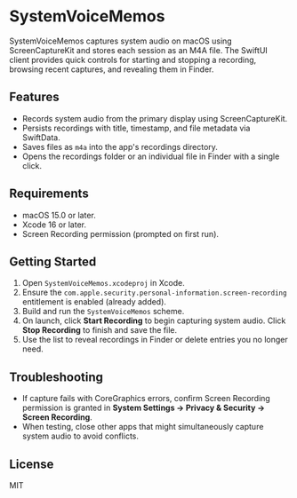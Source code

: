 # SystemVoiceMemos

SystemVoiceMemos captures system audio on macOS using ScreenCaptureKit and stores each session as an M4A file. The SwiftUI client provides quick controls for starting and stopping a recording, browsing recent captures, and revealing them in Finder.

## Features
- Records system audio from the primary display using ScreenCaptureKit.
- Persists recordings with title, timestamp, and file metadata via SwiftData.
- Saves files as `m4a` into the app's recordings directory.
- Opens the recordings folder or an individual file in Finder with a single click.

## Requirements
- macOS 15.0 or later.
- Xcode 16 or later.
- Screen Recording permission (prompted on first run).

## Getting Started
1. Open `SystemVoiceMemos.xcodeproj` in Xcode.
2. Ensure the `com.apple.security.personal-information.screen-recording` entitlement is enabled (already added).
3. Build and run the `SystemVoiceMemos` scheme.
4. On launch, click **Start Recording** to begin capturing system audio. Click **Stop Recording** to finish and save the file.
5. Use the list to reveal recordings in Finder or delete entries you no longer need.

## Troubleshooting
- If capture fails with CoreGraphics errors, confirm Screen Recording permission is granted in **System Settings → Privacy & Security → Screen Recording**.
- When testing, close other apps that might simultaneously capture system audio to avoid conflicts.

## License
MIT
